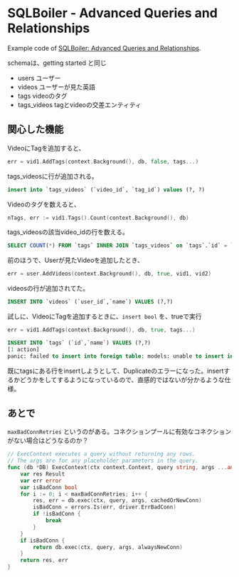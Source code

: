 # SQLBoiler - Advanced Queries and Relationships

Example code of [SQLBoiler: Advanced Queries and Relationships](https://www.youtube.com/watch?v=iiJuM9NR8No).

schemaは、getting started と同じ

- users ユーザー
- videos ユーザーが見た英語
- tags videoのタグ
- tags_videos tagとvideoの交差エンティティ


## 関心した機能

VideoにTagを追加すると、
```go
err = vid1.AddTags(context.Background(), db, false, tags...)
```

tags_videosに行が追加される。
```sql
insert into `tags_videos` (`video_id`, `tag_id`) values (?, ?)
```

Videoのタグを数えると、
```go
nTags, err := vid1.Tags().Count(context.Background(), db)
```

tags_videosの該当video_idの行を数える。

```sql
SELECT COUNT(*) FROM `tags` INNER JOIN `tags_videos` on `tags`.`id` = `tags_videos`.`tag_id` WHERE (`tags_videos`.`video_id`=?);
```

前のほうで、Userが見たVideoを追加したとき、

```go
err = user.AddVideos(context.Background(), db, true, vid1, vid2)
```

videosの行が追加されてた。
```sql
INSERT INTO `videos` (`user_id`,`name`) VALUES (?,?)
```

試しに、VideoにTagを追加するときに、`insert bool` を、trueで実行
```go
err = vid1.AddTags(context.Background(), db, true, tags...)
```

```sql
INSERT INTO `tags` (`id`,`name`) VALUES (?,?)
[1 action]
panic: failed to insert into foreign table: models: unable to insert into tags: Error 1062: Duplicate entry '1' for key 'tags.PRIMARY'
```

既にtagsにある行をinsertしようとして、Duplicateのエラーになった。insertするかどうかをしてするようになっているので、直感的ではないが分かるような仕様。



## あとで

`maxBadConnRetries` というのがある。コネクションプールに有効なコネクションがない場合はどうなるのか？

```go:sql.go:go/src/database/sql/sql.go
// ExecContext executes a query without returning any rows.
// The args are for any placeholder parameters in the query.
func (db *DB) ExecContext(ctx context.Context, query string, args ...any) (Result, error) {
	var res Result
	var err error
	var isBadConn bool
	for i := 0; i < maxBadConnRetries; i++ {
		res, err = db.exec(ctx, query, args, cachedOrNewConn)
		isBadConn = errors.Is(err, driver.ErrBadConn)
		if !isBadConn {
			break
		}
	}
	if isBadConn {
		return db.exec(ctx, query, args, alwaysNewConn)
	}
	return res, err
}
```

